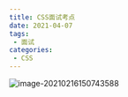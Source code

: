 ```yaml
---
title: CSS面试考点
date: 2021-04-07
tags:
 - 面试
categories: 
 - CSS
---
```




![image-20210216150743588](https://gitee.com/xuyiling/gopic/raw/master/img/20210216150750.png)